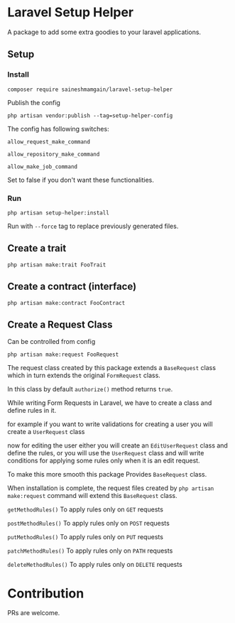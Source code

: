 # Laravel Setup Helper

A package to add some extra goodies to your laravel applications.

## Setup

### Install

``composer require saineshmamgain/laravel-setup-helper``

Publish the config

``php artisan vendor:publish --tag=setup-helper-config``

The config has following switches:

`allow_request_make_command`

`allow_repository_make_command`

`allow_make_job_command`

Set to false if you don't want these functionalities.

### Run

``php artisan setup-helper:install``

Run with ``--force`` tag to replace previously generated files.

## Create a trait

``php artisan make:trait FooTrait``

## Create a contract (interface)

``php artisan make:contract FooContract``

## Create a Request Class

Can be controlled from config

``php artisan make:request FooRequest``

The request class created by this package extends a `BaseRequest` class which in turn extends the original `FormRequest` class. 

In this class by default `authorize()` method returns `true`.

While writing Form Requests in Laravel, we have to create a class and define rules in it.

for example if you want to write validations for creating a user you will create a `UserRequest` class 

now for editing the user either you will create an `EditUserRequest` class and define the rules, or you will use the `UserRequest` class and will write conditions for applying some rules only when it is an edit request.

To make this more smooth this package Provides `BaseRequest` class.

When installation is complete, the request files created by `php artisan make:request` command will extend this `BaseRequest` class.

`getMethodRules()` To apply rules only on `GET` requests

`postMethodRules()` To apply rules only on `POST` requests

`putMethodRules()` To apply rules only on `PUT` requests

`patchMethodRules()` To apply rules only on `PATH` requests

`deleteMethodRules()` To apply rules only on `DELETE` requests

# Contribution

PRs are welcome.
